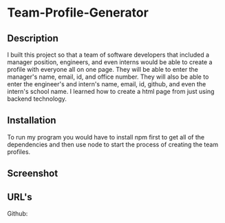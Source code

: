 # Team-Profile-Generator

## Description

I built this project so that a team of software developers that included a manager position, engineers, and even interns would be able to create a profile with everyone all on one page. They will be able to enter the manager's name, email, id, and office number. They will also be able to enter the engineer's and intern's name, email, id, github, and even the intern's school name. I learned how to create a html page from just using backend technology.

## Installation

To run my program you would have to install npm first to get all of the dependencies and then use node to start the process of creating the team profiles.

## Screenshot

## URL's

Github: 
